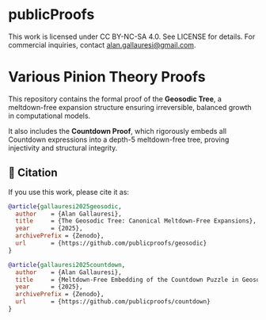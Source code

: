 # publicProofs

This work is licensed under CC BY-NC-SA 4.0. See LICENSE for details.
For commercial inquiries, contact alan.gallauresi@gmail.com.

# Various Pinion Theory Proofs

This repository contains the formal proof of the **Geosodic Tree**, a meltdown-free expansion structure ensuring irreversible, balanced growth in computational models. 

It also includes the **Countdown Proof**, which rigorously embeds all Countdown expressions into a depth-5 meltdown-free tree, proving injectivity and structural integrity.  

## 📜 Citation  
If you use this work, please cite it as:  

```bibtex
@article{gallauresi2025geosodic,
  author    = {Alan Gallauresi},
  title     = {The Geosodic Tree: Canonical Meltdown-Free Expansions},
  year      = {2025},
  archivePrefix = {Zenodo},
  url       = {https://github.com/publicproofs/geosodic}
}

@article{gallauresi2025countdown,
  author    = {Alan Gallauresi},
  title     = {Meltdown-Free Embedding of the Countdown Puzzle in Geosodic Structures},
  year      = {2025},
  archivePrefix = {Zenodo},
  url       = {https://github.com/publicproofs/countdown}
}
